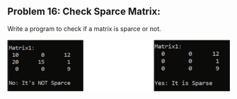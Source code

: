 ## Problem 16: Check Sparce Matrix:

Write a program to check if a matrix is sparce or not.
<br><br> <img src = "problem16.png" alt = "problem 16 output example">
